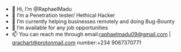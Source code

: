 - 👋 Hi, I’m @RaphaelMadu
- 👀 I’m a Penetration tester/ Hethical Hacker
- 🌱 I’m currently helping businesses remotely and doing Bug-Bounty
- 💞️ I’m available for any job opportunities 
- 📫 You can reach me through 
email:raphaelmadu09@gmail.com | grachart@protonmail.com
number:+234 9067370771

<!---
RaphaelMadu/About-Me is a ✨ special ✨ repository because its `README.md` (this file) appears on your GitHub profile.
You can click the Preview link to take a look at your changes.
--->
